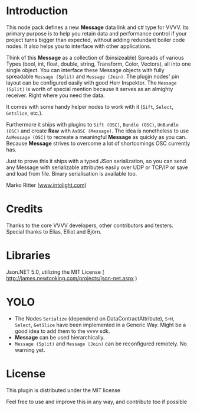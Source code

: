 Introduction
============

This node pack defines a new <b>Message</b> data link and c# type for VVVV. Its primary purpose is to help you retain data and performance control if your project turns bigger than expected, without adding redundant boiler code nodes. It also helps you to interface with other applications. 

Think of this <b>Message</b> as a collection of (binsizeable) Spreads of various Types (bool, int, float, double, string, Transform, Color, Vectors), all into one single object. You can interface these Message objects with fully spreadable <code>Message (Split)</code> and <code>Message (Join)</code>. The plugin nodes' pin layout can be configured easily with good Herr Inspektor. The <code>Message (Split)</code> is worth of special mention because it serves as an almighty receiver. Right where you need the data.

It comes with some handy helper nodes to work with it (<code>Sift</code>, <code>Select</code>, <code>Getslice</code>, etc.).

Furthermore it ships with plugins to <code>Sift (OSC)</code>, <code>Bundle (OSC)</code>, <code>UnBundle (OSC)</code> and create <b>Raw</b> with <code>AsOSC (Message)</code>. The idea is nonetheless to use <code>AsMessage (OSC)</code> to recreate a meaningful <b>Message</b> as quickly as you can. Because <b>Message</b> strives to overcome a lot of shortcomings OSC currently has.

Just to prove this it ships with a typed JSon serialization, so you can send any Message with serializable attributes easily over UDP or TCP/IP or save and load from file. Binary serialisation is available too. 

Marko Ritter (www.intolight.com)

Credits
=======
Thanks to the core VVVV developers, other contributors and testers.
Special thanks to Elias, Elliot and Björn.

Libraries
=======
Json.NET 5.0, utilizing the MIT License ( http://james.newtonking.com/projects/json-net.aspx )

YOLO
=======
* The Nodes <code>Serialize</code> (dependend on DataContractAttribute), <code>S+H</code>, <code>Select</code>, <code>GetSlice</code> have been implemented in a Generic Way. Might be a good idea to add them to the vvvv sdk.
* <b>Message</b> can be used hierarchically.
* <code>Message (Split)</code> and <code>Message (Join)</code> can be reconfigured remotely. No warning yet.

License
=======

This plugin is distributed under the MIT license

Feel free to use and improve this in any way, and contribute too if possible
